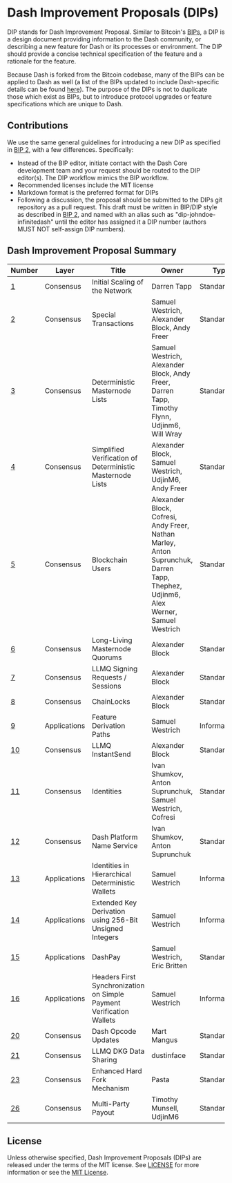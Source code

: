 # Dash Improvement Proposals (DIPs)

DIP stands for Dash Improvement Proposal. Similar to Bitcoin's [BIPs](https://github.com/bitcoin/bips/), a DIP is a design document providing information to the Dash community, or describing a new feature for Dash or its processes or environment. The DIP should provide a concise technical specification of the feature and a rationale for the feature.

Because Dash is forked from the Bitcoin codebase, many of the BIPs can be applied to Dash as well (a list of the BIPs updated to include Dash-specific details can be found [here](https://github.com/dashevo/bips)). The purpose of the DIPs is not to duplicate those which exist as BIPs, but to introduce protocol upgrades or feature specifications which are unique to Dash.

## Contributions

We use the same general guidelines for introducing a new DIP as specified in [BIP 2](https://github.com/bitcoin/bips/blob/master/bip-0002.mediawiki), with a few differences. Specifically:

* Instead of the BIP editor, initiate contact with the Dash Core development team and your request should be routed to the DIP editor(s). The DIP workflow mimics the BIP workflow.
* Recommended licenses include the MIT license
* Markdown format is the preferred format for DIPs
* Following a discussion, the proposal should be submitted to the DIPs git repository as a pull request. This draft must be written in BIP/DIP style as described in [BIP 2](https://github.com/bitcoin/bips/blob/master/bip-0002.mediawiki), and named with an alias such as "dip-johndoe-infinitedash" until the editor has assigned it a DIP number (authors MUST NOT self-assign DIP numbers).

## Dash Improvement Proposal Summary

Number | Layer | Title | Owner | Type | Status
--- | --- | --- | --- | --- | ---
[1](dip-0001.md) | Consensus | Initial Scaling of the Network | Darren Tapp | Standard | Final
[2](dip-0002.md) | Consensus | Special Transactions | Samuel Westrich, Alexander Block, Andy Freer | Standard | Final
[3](dip-0003.md) | Consensus | Deterministic Masternode Lists | Samuel Westrich, Alexander Block, Andy Freer, Darren Tapp, Timothy Flynn, Udjinm6, Will Wray | Standard | Final
[4](dip-0004.md) | Consensus | Simplified Verification of Deterministic Masternode Lists | Alexander Block, Samuel Westrich, UdjinM6, Andy Freer | Standard | Final
[5](dip-0005.md) | Consensus | Blockchain Users | Alexander Block, Cofresi, Andy Freer, Nathan Marley, Anton Suprunchuk, Darren Tapp, Thephez, Udjinm6, Alex Werner, Samuel Westrich | Standard | Withdrawn
[6](dip-0006.md) | Consensus | Long-Living Masternode Quorums | Alexander Block | Standard | Final
[7](dip-0007.md) | Consensus | LLMQ Signing Requests / Sessions | Alexander Block | Standard | Final
[8](dip-0008.md) | Consensus | ChainLocks | Alexander Block | Standard | Final
[9](dip-0009.md) | Applications | Feature Derivation Paths | Samuel Westrich | Informational | Proposed
[10](dip-0010.md) | Consensus | LLMQ InstantSend | Alexander Block | Standard | Final
[11](dip-0011.md) | Consensus | Identities | Ivan Shumkov, Anton Suprunchuk, Samuel Westrich, Cofresi | Standard | Proposed
[12](dip-0012.md) | Consensus | Dash Platform Name Service | Ivan Shumkov, Anton Suprunchuk | Standard | Proposed
[13](dip-0013.md) | Applications | Identities in Hierarchical Deterministic Wallets | Samuel Westrich | Informational | Proposed
[14](dip-0014.md) | Applications | Extended Key Derivation using 256-Bit Unsigned Integers | Samuel Westrich | Informational | Proposed
[15](dip-0015.md) | Applications | DashPay | Samuel Westrich, Eric Britten | Standard | Proposed
[16](dip-0016.md) | Applications | Headers First Synchronization on Simple Payment Verification Wallets | Samuel Westrich | Informational | Proposed
[20](dip-0020.md) | Consensus | Dash Opcode Updates | Mart Mangus | Standard | Proposed
[21](dip-0021.md) | Consensus | LLMQ DKG Data Sharing | dustinface | Standard | Proposed
[23](dip-0023.md) | Consensus | Enhanced Hard Fork Mechanism | Pasta | Standard | Proposed
[26](dip-0026.md) | Consensus | Multi-Party Payout | Timothy Munsell, UdjinM6 | Standard | Proposed
## License

Unless otherwise specified, Dash Improvement Proposals (DIPs) are released under the terms of the MIT license. See [LICENSE](LICENSE) for more information or see the [MIT License](https://opensource.org/licenses/MIT).

